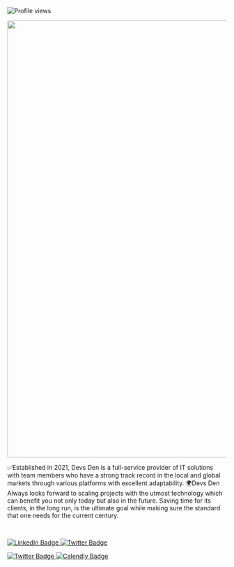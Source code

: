 
 ![Profile views](https://gpvc.arturio.dev/DevsDenBD)
 
 <div id="header" align="center">
  <img src="https://media-exp1.licdn.com/dms/image/D4D3DAQFS56T2APfpUg/image-scale_191_1128/0/1667932323350?e=1668589200&v=beta&t=-R6o4Lh6-gvLgnx0mZaqTjSpizp-s6LKhNiivYFisv4" width="1000"/>
</div>

<p> ✅Established in 2021, Devs Den is a full-service provider of IT solutions with team members who have a strong track record in the local and global markets through various platforms with excellent adaptability.
🌍Devs Den Always looks forward to scaling projects with the utmost technology which can benefit you not only today but also in the future.
Saving time for its clients, in the long run, is the ultimate goal while making sure the standard that one needs for the current century.</p>
 
 <div id="badges">
  <a href="https://www.linkedin.com/company/89705736/">
    <img src="https://img.shields.io/badge/LinkedIn-blue?style=for-the-badge&logo=linkedin&logoColor=white" alt="LinkedIn Badge"/>
  </a>
  <a href="https://twitter.com/DevsDenBD">
    <img src="https://img.shields.io/badge/Twitter-blue?style=for-the-badge&logo=twitter&logoColor=white" alt="Twitter Badge"/>
   
  </a>
   <a href="https://twitter.com/DevsDenBD">
    <img src="https://img.shields.io/badge/Twitter-blue?style=for-the-badge&logo=twitter&logoColor=white" alt="Twitter Badge"/>
  </a>
 
   <a href="https://calendly.com/devsdenbd/meeting-at-google-meet">
    <img src="[https://img.shields.io/badge/Twitter-blue](https://www.google.com/url?sa=i&url=https%3A%2F%2Fcareers.calendly.com%2Fjobs%2Fjob%2F481-customer-success-manager-iii-recruiting-software%2F%3Fgh_jid%3D6442842002&psig=AOvVaw2YTf0Wc-J4ISTbRk0GMbTt&ust=1668069380026000&source=images&cd=vfe&ved=0CA0QjRxqFwoTCKjU-OjYoPsCFQAAAAAdAAAAABAE)?style=for-the-badge&logo=twitter&logoColor=white" alt="Calendly Badge"/>
  </a>
 
</div>



